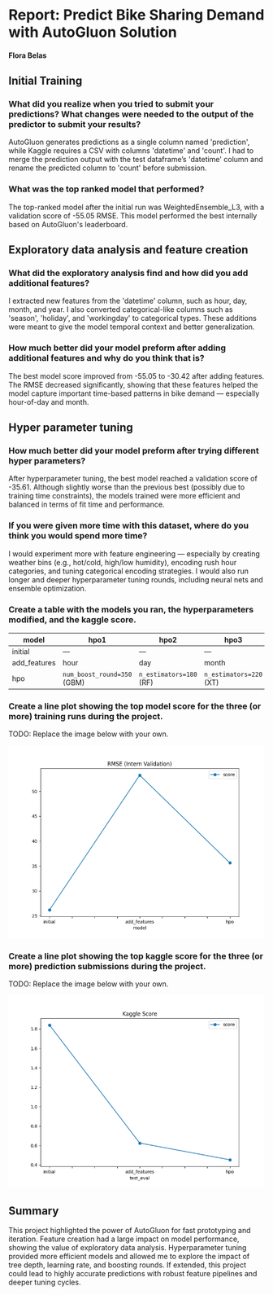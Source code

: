 # Report: Predict Bike Sharing Demand with AutoGluon Solution
#### Flora Belas

## Initial Training
### What did you realize when you tried to submit your predictions? What changes were needed to the output of the predictor to submit your results?
AutoGluon generates predictions as a single column named 'prediction', while Kaggle requires a CSV with columns 'datetime' and 'count'. I had to merge the prediction output with the test dataframe’s 'datetime' column and rename the predicted column to 'count' before submission.


### What was the top ranked model that performed?
The top-ranked model after the initial run was WeightedEnsemble_L3, with a validation score of -55.05 RMSE. This model performed the best internally based on AutoGluon's leaderboard.


## Exploratory data analysis and feature creation
### What did the exploratory analysis find and how did you add additional features?
I extracted new features from the 'datetime' column, such as hour, day, month, and year. I also converted categorical-like columns such as 'season', 'holiday', and 'workingday' to categorical types. These additions were meant to give the model temporal context and better generalization.


### How much better did your model preform after adding additional features and why do you think that is?
The best model score improved from -55.05 to -30.42 after adding features. The RMSE decreased significantly, showing that these features helped the model capture important time-based patterns in bike demand — especially hour-of-day and month.


## Hyper parameter tuning
### How much better did your model preform after trying different hyper parameters?
After hyperparameter tuning, the best model reached a validation score of -35.61. Although slightly worse than the previous best (possibly due to training time constraints), the models trained were more efficient and balanced in terms of fit time and performance.


### If you were given more time with this dataset, where do you think you would spend more time?
I would experiment more with feature engineering — especially by creating weather bins (e.g., hot/cold, high/low humidity), encoding rush hour categories, and tuning categorical encoding strategies. I would also run longer and deeper hyperparameter tuning rounds, including neural nets and ensemble optimization.


### Create a table with the models you ran, the hyperparameters modified, and the kaggle score.
| model         | hpo1                        | hpo2                    | hpo3                    | score |
| ------------- | --------------------------- | ----------------------- | ----------------------- | ----- |
| initial       | —                           | —                       | —                       | 55.05 |
| add\_features | hour                        | day                     | month                   | 30.42 |
| hpo           | `num_boost_round=350` (GBM) | `n_estimators=180` (RF) | `n_estimators=220` (XT) | 35.61 |


### Create a line plot showing the top model score for the three (or more) training runs during the project.

TODO: Replace the image below with your own.

![model_train_score.png](img/model_train_score.png)

### Create a line plot showing the top kaggle score for the three (or more) prediction submissions during the project.

TODO: Replace the image below with your own.

![model_test_score.png](img/model_test_score.png)

## Summary
This project highlighted the power of AutoGluon for fast prototyping and iteration. Feature creation had a large impact on model performance, showing the value of exploratory data analysis. Hyperparameter tuning provided more efficient models and allowed me to explore the impact of tree depth, learning rate, and boosting rounds. If extended, this project could lead to highly accurate predictions with robust feature pipelines and deeper tuning cycles.
